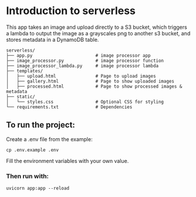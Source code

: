 # Introduction to serverless

This app takes an image and upload directly to a S3 bucket, which triggers a lambda to output the image as a grayscales png to another s3 bucket, and stores metadata in a DynamoDB table. 

 
```
serverless/
├── app.py                        # image processor app
├── image_processor.py            # image processor function
├── image_processor_lambda.py     # image processor lambda
├── templates/
│   ├── upload.html               # Page to upload images
│   ├── gallery.html              # Page to show uploaded images
│   ├── processed.html            # Page to show processed images & metadata
├── static/
│   └── styles.css                # Optional CSS for styling
└── requirements.txt              # Dependencies

```

## To run the project:
Create a .env file from the example:
```commandline
cp .env.example .env
```
Fill the environment variables with your own value.

### Then run with:
```commandline
uvicorn app:app --reload
```
